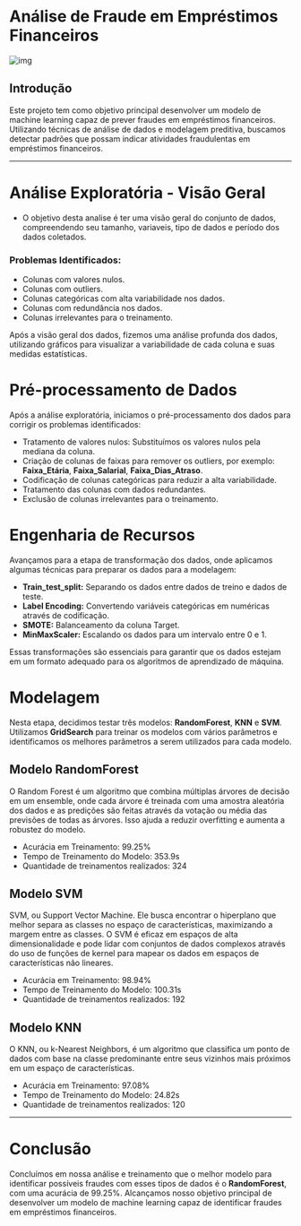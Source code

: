 # Análise de Fraude em Empréstimos Financeiros
![img](https://github.com/DevTheo25/Analise-de-Fraude/assets/122491960/99f46c3f-0f04-4f5d-81d9-9d34e36f5b77)

## Introdução

Este projeto tem como objetivo principal desenvolver um modelo de machine learning capaz de prever fraudes em empréstimos financeiros. Utilizando técnicas de análise de dados e modelagem preditiva, buscamos detectar padrões que possam indicar atividades fraudulentas em empréstimos financeiros.

---
# Análise Exploratória - Visão Geral
- O objetivo desta analise é ter uma visão geral do conjunto de dados, compreendendo seu tamanho, variaveis, tipo de dados e período dos dados coletados.

### Problemas Identificados:
- Colunas com valores nulos.
- Colunas com outliers.
- Colunas categóricas com alta variabilidade nos dados.
- Colunas com redundância nos dados.
- Colunas irrelevantes para o treinamento.

Após a visão geral dos dados, fizemos uma análise profunda dos dados, utilizando gráficos para visualizar a variabilidade de cada coluna e suas medidas estatísticas.


# Pré-processamento de Dados
Após a análise exploratória, iniciamos o pré-processamento dos dados para corrigir os problemas identificados:

- Tratamento de valores nulos: Substituímos os valores nulos pela mediana da coluna.
- Criação de colunas de faixas para remover os outliers, por exemplo: **Faixa_Etária**, **Faixa_Salarial**, **Faixa_Dias_Atraso**.
- Codificação de colunas categóricas para reduzir a alta variabilidade.
- Tratamento das colunas com dados redundantes.
- Exclusão de colunas irrelevantes para o treinamento.

# Engenharia de Recursos
Avançamos para a etapa de transformação dos dados, onde aplicamos algumas técnicas para preparar os dados para a modelagem:

- **Train_test_split:** Separando os dados entre dados de treino e dados de teste.
- **Label Encoding:** Convertendo variáveis categóricas em numéricas através de codificação.
- **SMOTE:** Balanceamento da coluna Target.
- **MinMaxScaler:** Escalando os dados para um intervalo entre 0 e 1.

  
Essas transformações são essenciais para garantir que os dados estejam em um formato adequado para os algoritmos de aprendizado de máquina.


# Modelagem
Nesta etapa, decidimos testar três modelos: **RandomForest**, **KNN** e **SVM**. Utilizamos **GridSearch** para treinar os modelos com vários parâmetros e identificamos os melhores parâmetros a serem utilizados para cada modelo.

## Modelo RandomForest
O Random Forest é um algoritmo que combina múltiplas árvores de decisão em um ensemble, onde cada árvore é treinada com uma amostra aleatória dos dados e as predições são feitas através da votação ou média das previsões de todas as árvores. Isso ajuda a reduzir overfitting e aumenta a robustez do modelo.

- Acurácia em Treinamento: 99.25%
- Tempo de Treinamento do Modelo:  353.9s
- Quantidade de treinamentos realizados:  324

## Modelo SVM
SVM, ou Support Vector Machine. Ele busca encontrar o hiperplano que melhor separa as classes no espaço de características, maximizando a margem entre as classes. O SVM é eficaz em espaços de alta dimensionalidade e pode lidar com conjuntos de dados complexos através do uso de funções de kernel para mapear os dados em espaços de características não lineares.

- Acurácia em Treinamento: 98.94%
- Tempo de Treinamento do Modelo:  100.31s
- Quantidade de treinamentos realizados:  192
  
## Modelo KNN
O KNN, ou k-Nearest Neighbors, é um algoritmo que classifica um ponto de dados com base na classe predominante entre seus vizinhos mais próximos em um espaço de características.

- Acurácia em Treinamento: 97.08%
- Tempo de Treinamento do Modelo:  24.82s
- Quantidade de treinamentos realizados:  120

---

# Conclusão

Concluímos em nossa análise e treinamento que o melhor modelo para identificar possíveis fraudes com esses tipos de dados é o **RandomForest**, com uma acurácia de 99.25%. Alcançamos nosso objetivo principal de desenvolver um modelo de machine learning capaz de identificar fraudes em empréstimos financeiros.


